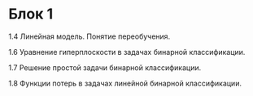 # Блок 1

1.4 Линейная модель. Понятие переобучения.

1.6 Уравнение гиперплоскости в задачах бинарной классификации.

1.7 Решение простой задачи бинарной классификации.

1.8 Функции потерь в задачах линейной бинарной классификации.

